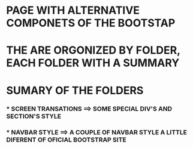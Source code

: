 # PAGE WITH ALTERNATIVE COMPONETS OF THE BOOTSTAP


# THE ARE ORGONIZED BY FOLDER, EACH FOLDER WITH A SUMMARY

# SUMARY OF THE FOLDERS

### * SCREEN TRANSATIONS ==> SOME SPECIAL DIV'S AND SECTION'S STYLE

### * NAVBAR STYLE ==> A COUPLE OF NAVBAR STYLE A LITTLE DIFERENT OF OFICIAL BOOTSTRAP SITE